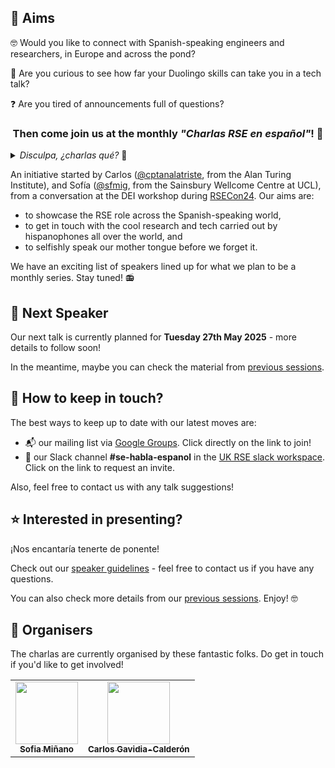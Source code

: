 <!-- ![banner](https://github.com/charlas-rse-espanol/.github/blob/main/profile/banner.png) -->

## 🎯 Aims 
🤓 Would you like to connect with Spanish-speaking engineers and researchers, in Europe and across the pond? 

🦉 Are you curious to see how far your Duolingo skills can take you in a tech talk? 

❓ Are you tired of announcements full of questions? 

<center>
<h3>Then come join us at the monthly <i>"Charlas RSE en español"</i>! 👏 
</h3>
</center>

<details>
<summary> <i> Disculpa, ¿charlas qué? </i> 🤔 </summary>

> RSE = research software engineer = ingeniero de software de investigación
>
> Si te gusta programar para la ciencia, o si te interesa cómo se hace software en la investigación, ¡sigue leyendo! 🚀
</details>


An initiative started by Carlos ([@cptanalatriste](https://github.com/cptanalatriste), from the Alan Turing Institute), and Sofía ([@sfmig](https://github.com/sfmig), from the Sainsbury Wellcome Centre at UCL), from a conversation at the DEI workshop during [RSECon24](https://rsecon24.society-rse.org/). Our aims are:
- to showcase the RSE role across the Spanish-speaking world, 
- to get in touch with the cool research and tech carried out by hispanophones all over the world, and 
- to selfishly speak our mother tongue before we forget it.

We have an exciting list of speakers lined up for what we plan to be a monthly series. Stay tuned! 📻

## 📢 Next Speaker

Our next talk is currently planned for **Tuesday 27th May 2025** - more details to follow soon!

In the meantime, maybe you can check the material from [previous sessions](https://github.com/charlas-rse-espanol/.github/blob/main/profile/schedule.md).
<!---
Our next speaker will be **Jenny Vega**, who will share her experience working in machine learning and artificial intelligence in industry. Click on the title to expand the abstract+bio below (en español) 👇 🧵

<details>
  <summary><h3> Jenny Vega: <i>"De ML engineering a Pre sales a Software Engineer en Biotech research"</i></h3></summary>

> Quiero compartirles un poco sobre mi carrera, desde un punto de vista de “perseguir lo que te gusta y aprender en el camino”. He trabajado en diferentes roles y diferentes empresas de diferentes tamaños (Startups, Consulting companies, “BigTechs”) y el único factor en común ha sido Machine Learning / AI. Me gustaría contarles sobre mis experiencias en estos años trabajando en compañías que se dedican a usar machine learning para crear productos y empresas que combinan biología, química y la ingeniería para crear soluciones a desafíos críticos en la medicina.
>
> **Bio**: Jenny Vega ha trabajado en equipos de ingeniería de Machine Learning y pre-sales como arquitecta de soluciones de inteligencia artificial en AWS y Google. Actualmente se desempeña como ingeniera de software en Isomorphic Labs, spin-off de DeepMind, desarrollando herramientas para equipos de biólogos, químicos y científicos que trabajan en Drug Design y Medical Research. Además de su pasión por la ingeniería de software y machine learning, Jenny tiene un gran interés en el área de AI Safety.
</details>

TLDR:
- 🗣 *What?* ¡Tech talks en español!
- 🕓 *When?* Monday 07th April 2025, 4pm UK time
- 📍 *How?* Online and in-person at [The Alan Turing Institute, British Library, 96 Euston Rd., London NW1 2DB](https://maps.app.goo.gl/wYpo4UbraRVaJbsF8)
- 💃 A social visit to the pub is now traditional!

[Click to download the .ics file](https://drive.google.com/file/d/1v1hWrDb2cWxHY6vbAeYcUUb-4lYO_YgD/view?usp=sharing) and save the date in your calendar! 🗓 It includes Zoom details.

If you want to attend in person, please email the organisers ([charlas.rse.espanol@gmail.com](mailto:charlas.rse.espanol@gmail.com)) if you plan to join _el jolgorio en persona_ as we have limited spots.
-->

## 🦦 How to keep in touch?

The best ways to keep up to date with our latest moves are:
- 📬 our mailing list via [Google Groups](https://groups.google.com/g/rse-en-espaniol/). Click directly on the link to join!
- 💬 our Slack channel **#se-habla-espanol** in the [UK RSE slack workspace](https://ukrse.slack.com). Click on the link to request an invite.

Also, feel free to contact us with any talk suggestions!


## ⭐ Interested in presenting?
¡Nos encantaría tenerte de ponente!

Check out our [speaker guidelines](https://github.com/charlas-rse-espanol/.github/blob/main/profile/format.md) - feel free to contact us if you have any questions.

You can also check more details from our [previous sessions](https://github.com/charlas-rse-espanol/.github/blob/main/profile/schedule.md). Enjoy! 🤓


## 🤪 Organisers
The charlas are currently organised by these fantastic folks. Do get in touch if you'd like to get involved!
<!-- ALL-CONTRIBUTORS-LIST:START - Do not remove or modify this section -->
<!-- prettier-ignore-start -->
<!-- markdownlint-disable -->
<table>
  <tr>
	<td align="center">
		<a href="https://github.com/sfmig"><img src="https://avatars1.githubusercontent.com/u/33267254?v=4?s=100" width="100px;" alt=""/>
		<br />
			<sub> <b>Sofia Miñano</b> </sub>        
		</a>
		<br />
	</td>
	<!-- CONTRIBUTOR -->
	<td align="center">
		<a href="https://github.com/cptanalatriste"><img src="https://avatars.githubusercontent.com/u/1616531?v=4?s=100" width="100px;" alt=""/>
		<br />
			<sub> <b>Carlos Gavidia-Calderón</b> </sub>        
		</a>
		<br />
	</td>
	<!-- CONTRIBUTOR -->
  </tr>
</table>
<!-- markdownlint-restore -->
<!-- prettier-ignore-end -->

<!-- ALL-CONTRIBUTORS-LIST:END -->
